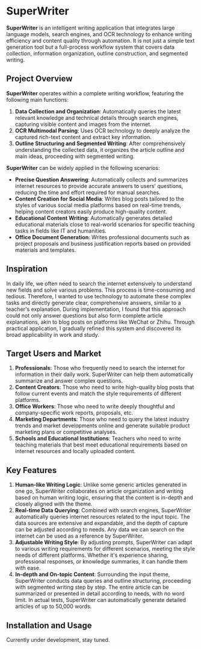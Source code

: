 # SuperWriter

**SuperWriter** is an intelligent writing application that integrates large language models, search engines, and OCR technology to enhance writing efficiency and content quality through automation. It is not just a simple text generation tool but a full-process workflow system that covers data collection, information organization, outline construction, and segmented writing.

## Project Overview

**SuperWriter** operates within a complete writing workflow, featuring the following main functions:

1. **Data Collection and Organization**: Automatically queries the latest relevant knowledge and technical details through search engines, capturing visible content and images from the internet.
2. **OCR Multimodal Parsing**: Uses OCR technology to deeply analyze the captured rich-text content and extract key information.
3. **Outline Structuring and Segmented Writing**: After comprehensively understanding the collected data, it organizes the article outline and main ideas, proceeding with segmented writing.

**SuperWriter** can be widely applied in the following scenarios:
- **Precise Question Answering**: Automatically collects and summarizes internet resources to provide accurate answers to users' questions, reducing the time and effort required for manual searches.
- **Content Creation for Social Media**: Writes blog posts tailored to the styles of various social media platforms based on real-time trends, helping content creators easily produce high-quality content.
- **Educational Content Writing**: Automatically generates detailed educational materials close to real-world scenarios for specific teaching tasks in fields like IT and humanities.
- **Office Document Generation**: Writes professional documents such as project proposals and business justification reports based on provided materials and templates.

## Inspiration

In daily life, we often need to search the internet extensively to understand new fields and solve various problems. This process is time-consuming and tedious. Therefore, I wanted to use technology to automate these complex tasks and directly generate clear, comprehensive answers, similar to a teacher's explanation. During implementation, I found that this approach could not only answer questions but also form complete article explanations, akin to blog posts on platforms like WeChat or Zhihu. Through practical application, I gradually refined this system and discovered its broad applicability in work and study.

## Target Users and Market

1. **Professionals**: Those who frequently need to search the internet for information in their daily work. SuperWriter can help them automatically summarize and answer complex questions.
2. **Content Creators**: Those who need to write high-quality blog posts that follow current events and match the style requirements of different platforms.
3. **Office Workers**: Those who need to write deeply thoughtful and company-specific work reports, proposals, etc.
4. **Marketing Departments**: Those who need to query the latest industry trends and market developments online and generate suitable product marketing plans or competitive analyses.
5. **Schools and Educational Institutions**: Teachers who need to write teaching materials that best meet educational requirements based on internet resources and locally uploaded content.

## Key Features

1. **Human-like Writing Logic**: Unlike some generic articles generated in one go, SuperWriter collaborates on article organization and writing based on human writing logic, ensuring that the content is in-depth and closely aligned with the theme.
2. **Real-time Data Querying**: Combined with search engines, SuperWriter automatically queries internet resources related to the input topic. The data sources are extensive and expandable, and the depth of capture can be adjusted according to needs. Any data we can search on the internet can be used as a reference by SuperWriter.
3. **Adjustable Writing Style**: By adjusting prompts, SuperWriter can adapt to various writing requirements for different scenarios, meeting the style needs of different platforms. Whether it's experience sharing, professional responses, or knowledge summaries, it can handle them with ease.
4. **In-depth and On-topic Content**: Surrounding the input theme, SuperWriter conducts data queries and outline structuring, proceeding with segmented writing step by step. The entire article can be summarized or presented in detail according to needs, with no word limit. In actual tests, SuperWriter can automatically generate detailed articles of up to 50,000 words.

## Installation and Usage

Currently under development, stay tuned.
